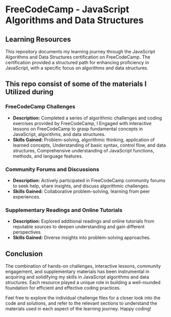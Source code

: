 # FreeCodeCamp - JavaScript Algorithms and Data Structures

## Learning Resources

This repository documents my learning journey through the JavaScript Algorithms and Data Structures certification on FreeCodeCamp. The certification provided a structured path for enhancing proficiency in JavaScript, with a specific focus on algorithms and data structures.

## This repo consist of some of the materials I Utilized during 

### **FreeCodeCamp Challenges**

- **Description:** Completed a series of algorithmic challenges and coding exercises provided by FreeCodeCamp, I Engaged with interactive lessons on FreeCodeCamp to grasp fundamental concepts in JavaScript, algorithms, and data structures.
- **Skills Gained:** Problem-solving, algorithmic thinking, application of learned concepts, Understanding of basic syntax, control flow, and data structures, Comprehensive understanding of JavaScript functions, methods, and language features.

### **Community Forums and Discussions**

- **Description:** Actively participated in FreeCodeCamp community forums to seek help, share insights, and discuss algorithmic challenges.
- **Skills Gained:** Collaborative problem-solving, learning from peer experiences.

### **Supplementary Readings and Online Tutorials**

- **Description:** Explored additional readings and online tutorials from reputable sources to deepen understanding and gain different perspectives.
- **Skills Gained:** Diverse insights into problem-solving approaches.

## Conclusion

The combination of hands-on challenges, interactive lessons, community engagement, and supplementary materials has been instrumental in acquiring and solidifying my skills in JavaScript algorithms and data structures. Each resource played a unique role in building a well-rounded foundation for efficient and effective coding practices.

Feel free to explore the individual challenge files for a closer look into the code and solutions, and refer to the relevant sections to understand the materials used in each aspect of the learning journey. Happy coding!
